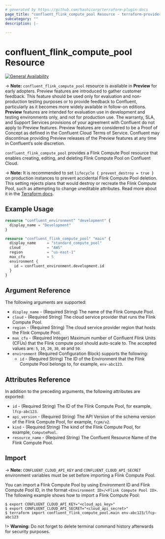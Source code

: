 ```yaml
---
# generated by https://github.com/hashicorp/terraform-plugin-docs
page_title: "confluent_flink_compute_pool Resource - terraform-provider-confluent"
subcategory: ""
description: |-
  
---
```


# confluent_flink_compute_pool Resource

[![General Availability](https://img.shields.io/badge/Lifecycle%20Stage-General%20Availability-%2345c6e8)](https://docs.confluent.io/cloud/current/api.html#section/Versioning/API-Lifecycle-Policy)

-> **Note:** `confluent_flink_compute_pool` resource is available in **Preview** for early adopters. Preview features are introduced to gather customer feedback. This feature should be used only for evaluation and non-production testing purposes or to provide feedback to Confluent, particularly as it becomes more widely available in follow-on editions.  
**Preview** features are intended for evaluation use in development and testing environments only, and not for production use. The warranty, SLA, and Support Services provisions of your agreement with Confluent do not apply to Preview features. Preview features are considered to be a Proof of Concept as defined in the Confluent Cloud Terms of Service. Confluent may discontinue providing Preview releases of the Preview features at any time in Confluent’s sole discretion.

`confluent_flink_compute_pool` provides a Flink Compute Pool resource that enables creating, editing, and deleting Flink Compute Pool on Confluent Cloud.

-> **Note:** It is recommended to set `lifecycle { prevent_destroy = true }` on production instances to prevent accidental Flink Compute Pool deletion. This setting rejects plans that would destroy or recreate the Flink Compute Pool, such as attempting to change uneditable attributes. Read more about it in the [Terraform docs](https://www.terraform.io/language/meta-arguments/lifecycle#prevent_destroy).

## Example Usage

```terraform
resource "confluent_environment" "development" {
  display_name = "Development"
}

resource "confluent_flink_compute_pool" "main" {
  display_name     = "standard_compute_pool"
  cloud            = "AWS"
  region           = "us-east-1"
  max_cfu          = 5
  environment {
    id = confluent_environment.development.id
  }
}
```

<!-- schema generated by tfplugindocs -->
## Argument Reference

The following arguments are supported:

- `display_name` - (Required String) The name of the Flink Compute Pool.
- `cloud` - (Required String) The cloud service provider that runs the Flink Compute Pool.
- `region` - (Required String) The cloud service provider region that hosts the Flink Compute Pool.
- `max_cfu` - (Required Integer) Maximum number of Confluent Flink Units (CFUs) that the Flink compute pool should auto-scale to. The accepted values are: `5`, `10`, `20`, `30`, `40` and `50`.
- `environment` (Required Configuration Block) supports the following:
  - `id` - (Required String) The ID of the Environment that the Flink Compute Pool belongs to, for example, `env-abc123`.

## Attributes Reference

In addition to the preceding arguments, the following attributes are exported:

- `id` - (Required String) The ID of the Flink Compute Pool, for example, `lfcp-abc123`.
- `api_version` - (Required String) The API Version of the schema version of the Flink Compute Pool, for example, `fcpm/v2`.
- `kind` - (Required String) The kind of the Flink Compute Pool, for example, `ComputePool`.
- `resource_name` - (Required String) The Confluent Resource Name of the Flink Compute Pool.

## Import

-> **Note:** `CONFLUENT_CLOUD_API_KEY` and `CONFLUENT_CLOUD_API_SECRET` environment variables must be set before importing a Flink Compute Pool.

You can import a Flink Compute Pool by using Environment ID and Flink Compute Pool ID, in the format `<Environment ID>/<Flink Compute Pool ID>`. The following example shows how to import a Flink Compute Pool:

```shell
$ export CONFLUENT_CLOUD_API_KEY="<cloud_api_key>"
$ export CONFLUENT_CLOUD_API_SECRET="<cloud_api_secret>"
$ terraform import confluent_flink_compute_pool.main env-abc123/lfcp-abc123
```

!> **Warning:** Do not forget to delete terminal command history afterwards for security purposes.
